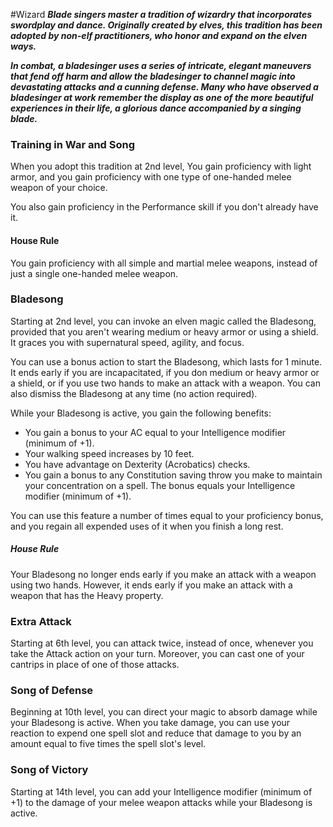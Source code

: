 #Wizard
***Blade singers master a tradition of wizardry that incorporates swordplay and dance. Originally created by elves, this tradition has been adopted by non-elf practitioners, who honor and expand on the elven ways.***

***In combat, a bladesinger uses a series of intricate, elegant maneuvers that fend off harm and allow the bladesinger to channel magic into devastating attacks and a cunning defense. Many who have observed a bladesinger at work remember the display as one of the more beautiful experiences in their life, a glorious dance accompanied by a singing blade.***

### Training in War and Song
When you adopt this tradition at 2nd level, You gain proficiency with light armor, and you gain proficiency with one type of one-handed melee weapon of your choice.

You also gain proficiency in the Performance skill if you don't already have it.

#### House Rule
You gain proficiency with all simple and martial melee weapons, instead of just a single one-handed melee weapon.

### Bladesong
Starting at 2nd level, you can invoke an elven magic called the Bladesong, provided that you aren't wearing medium or heavy armor or using a shield. It graces you with supernatural speed, agility, and focus.

You can use a bonus action to start the Bladesong, which lasts for 1 minute. It ends early if you are incapacitated, if you don medium or heavy armor or a shield, or if you use two hands to make an attack with a weapon. You can also dismiss the Bladesong at any time (no action required).

While your Bladesong is active, you gain the following benefits:
* You gain a bonus to your AC equal to your Intelligence modifier (minimum of +1).
* Your walking speed increases by 10 feet.
* You have advantage on Dexterity (Acrobatics) checks.
* You gain a bonus to any Constitution saving throw you make to maintain your concentration on a spell. The bonus equals your Intelligence modifier (minimum of +1).

You can use this feature a number of times equal to your proficiency bonus, and you regain all expended uses of it when you finish a long rest.

##### House Rule
Your Bladesong no longer ends early if you make an attack with a weapon using two hands. However, it ends early if you make an attack with a weapon that has the Heavy property.

### Extra Attack
Starting at 6th level, you can attack twice, instead of once, whenever you take the Attack action on your turn. Moreover, you can cast one of your cantrips in place of one of those attacks.

### Song of Defense
Beginning at 10th level, you can direct your magic to absorb damage while your Bladesong is active. When you take damage, you can use your reaction to expend one spell slot and reduce that damage to you by an amount equal to five times the spell slot's level.

### Song of Victory
Starting at 14th level, you can add your Intelligence modifier (minimum of +1) to the damage of your melee weapon attacks while your Bladesong is active.